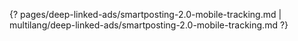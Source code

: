 {? pages/deep-linked-ads/smartposting-2.0-mobile-tracking.md | multilang/deep-linked-ads/smartposting-2.0-mobile-tracking.md ?}
